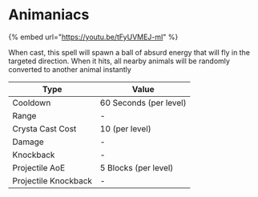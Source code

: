 # Animaniacs

{% embed url="https://youtu.be/tFyUVMEJ-mI" %}

When cast, this spell will spawn a ball of absurd energy that will fly in the targeted direction. When it hits, all nearby animals will be randomly converted to another animal instantly

| Type                 | Value                  |
| -------------------- | ---------------------- |
| Cooldown             | 60 Seconds (per level) |
| Range                | -                      |
| Crysta Cast Cost     | 10 (per level)         |
| Damage               | -                      |
| Knockback            | -                      |
| Projectile AoE       | 5 Blocks (per level)   |
| Projectile Knockback | -                      |
